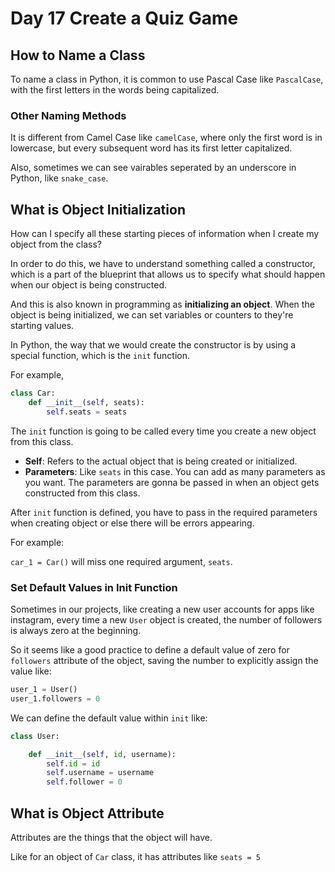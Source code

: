 # Day 17 Create a Quiz Game




## How to Name a Class

To name a class in Python, it is common to use Pascal Case like `PascalCase`, with the first letters in the words being capitalized.

### Other Naming Methods
It is different from Camel Case like `camelCase`, where only the first word is in lowercase, but every subsequent word has its first letter capitalized.

Also, sometimes we can see vairables seperated by an underscore in Python, like `snake_case`.

## What is Object Initialization

How can I specify all these starting pieces of information when I create my object from the class?

In order to do this, we have to understand something called a constructor, which is a part of the blueprint that allows us to specify what should happen when our object is being constructed.

And this is also known in programming as **initializing an object**. When the object is being initialized, we can set variables or counters to they're starting values. 

In Python, the way that we would create the constructor is by using a special function, which is the `init` function.

For example,

```Python
class Car:
    def __init__(self, seats):
        self.seats = seats
```

The `init` function is going to be called every time you create a new object from this class.

- **Self**: Refers to the actual object that is being created or initialized.
- **Parameters**: Like `seats` in this case. You can add as many parameters as you want. The parameters are gonna be passed in when an object gets constructed from this class.

After `init` function is defined, you have to pass in the required parameters when creating object or else there will be errors appearing.

For example:

`car_1 = Car()` will miss one required argument, `seats`.

### Set Default Values in Init Function

Sometimes in our projects, like creating a new user accounts for apps like instagram, every time a new `User` object is created, the number of followers is always zero at the beginning.

So it seems like a good practice to define a default value of zero for `followers` attribute of the object, saving the number to explicitly assign the value like: 

```Python
user_1 = User()
user_1.followers = 0
```

We can define the default value within `init` like:

```Python
class User:

    def __init__(self, id, username):
        self.id = id
        self.username = username
        self.follower = 0
```

## What is Object Attribute

Attributes are the things that the object will have.

Like for an object of `Car` class, it has attributes like `seats = 5`